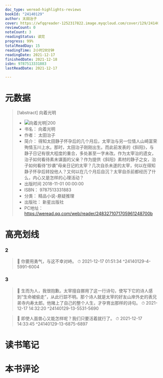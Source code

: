 ```yaml
---
doc_type: weread-highlights-reviews
bookId: "24140129"
author: 太田治子
cover: https://wfqqreader-1252317822.image.myqcloud.com/cover/129/24140129/t7_24140129.jpg
reviewCount: 0
noteCount: 3
readingStatus: 读完
progress: 99%
totalReadDay: 15
readingTime: 2小时20分钟
readingDate: 2021-12-17
finishedDate: 2021-12-18
isbn: 9787513331883
lastReadDate: 2021-12-17

---
```

# 元数据
> [!abstract] 向着光明
> - ![ 向着光明|200](https://wfqqreader-1252317822.image.myqcloud.com/cover/129/24140129/t7_24140129.jpg)
> - 书名： 向着光明
> - 作者： 太田治子
> - 简介： 得知太田静子怀孕后的几个月后，太宰治与另一位情人山崎富荣殉情玉川上水。那时，太田治子刚刚出生。而此前发表的《斜阳》，与静子日记有很大程度的重合，多处甚至一字未改。作为太宰治的遗女，治子如何看待素未谋面的父亲？作为提供《斜阳》素材的静子之女，治子如何看待“抄袭”母亲日记的太宰？几次自杀未遂的太宰，何以在得知静子怀孕后转投他人？又何以在几个月后自沉？太宰自杀前都经历了什么，内心又是怎样的心理活动？
> - 出版时间 2018-11-01 00:00:00
> - ISBN： 9787513331883
> - 分类： 精品小说-悬疑推理
> - 出版社： 新星出版社
> - PC地址：https://weread.qq.com/web/reader/2483271071705961248700b

# 高亮划线

### 2

> 📌 你要用勇气，与这不幸对峙。 
> ⏱ 2021-12-17 01:51:34 ^24140129-4-5991-6004

### 3

> 📌 生而为人，我很抱歉。太宰擅自挪用了这一行诗句，使写下它的诗人感到“生命被偷走”，从此行踪不明。那个诗人就是太宰的好友山岸外史的表兄弟寺内寿太郎。他赌上了自己的整个人生，才孕育出那样的诗句。 
> ⏱ 2021-12-17 14:32:20 ^24140129-13-5531-5690

> 📌 即使人面兽心又能怎样呢？我们只要活着就行了。 
> ⏱ 2021-12-17 14:33:45 ^24140129-13-6875-6897

# 读书笔记

# 本书评论
